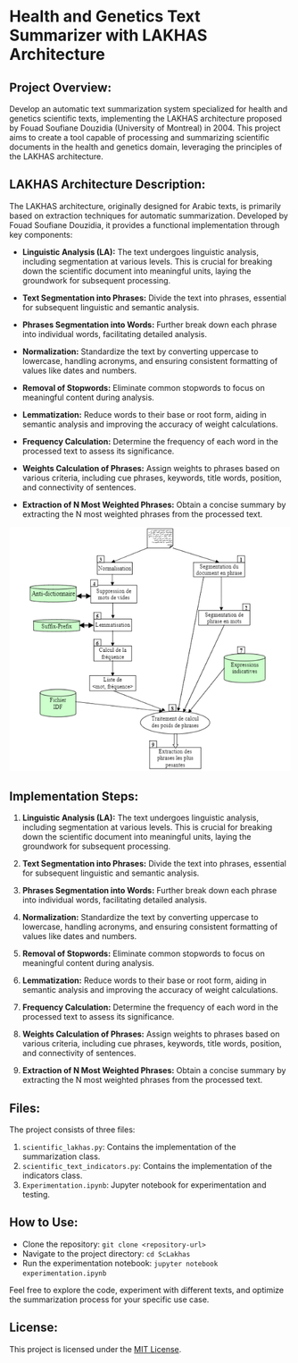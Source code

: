 # Health and Genetics Text Summarizer with LAKHAS Architecture

## Project Overview:

Develop an automatic text summarization system specialized for health and genetics scientific texts, implementing the LAKHAS architecture proposed by Fouad Soufiane Douzidia (University of Montreal) in 2004. This project aims to create a tool capable of processing and summarizing scientific documents in the health and genetics domain, leveraging the principles of the LAKHAS architecture.

## LAKHAS Architecture Description:

The LAKHAS architecture, originally designed for Arabic texts, is primarily based on extraction techniques for automatic summarization. Developed by Fouad Soufiane Douzidia, it provides a functional implementation through key components:

- **Linguistic Analysis (LA):** The text undergoes linguistic analysis, including segmentation at various levels. This is crucial for breaking down the scientific document into meaningful units, laying the groundwork for subsequent processing.

- **Text Segmentation into Phrases:** Divide the text into phrases, essential for subsequent linguistic and semantic analysis.

- **Phrases Segmentation into Words:** Further break down each phrase into individual words, facilitating detailed analysis.

- **Normalization:** Standardize the text by converting uppercase to lowercase, handling acronyms, and ensuring consistent formatting of values like dates and numbers.

- **Removal of Stopwords:** Eliminate common stopwords to focus on meaningful content during analysis.

- **Lemmatization:** Reduce words to their base or root form, aiding in semantic analysis and improving the accuracy of weight calculations.

- **Frequency Calculation:** Determine the frequency of each word in the processed text to assess its significance.

- **Weights Calculation of Phrases:** Assign weights to phrases based on various criteria, including cue phrases, keywords, title words, position, and connectivity of sentences.

- **Extraction of N Most Weighted Phrases:** Obtain a concise summary by extracting the N most weighted phrases from the processed text.

![System Architecture Diagram](./LAKHAS.PNG)

## Implementation Steps:

1. **Linguistic Analysis (LA):** The text undergoes linguistic analysis, including segmentation at various levels. This is crucial for breaking down the scientific document into meaningful units, laying the groundwork for subsequent processing.

2. **Text Segmentation into Phrases:** Divide the text into phrases, essential for subsequent linguistic and semantic analysis.

3. **Phrases Segmentation into Words:** Further break down each phrase into individual words, facilitating detailed analysis.

4. **Normalization:** Standardize the text by converting uppercase to lowercase, handling acronyms, and ensuring consistent formatting of values like dates and numbers.

5. **Removal of Stopwords:** Eliminate common stopwords to focus on meaningful content during analysis.

6. **Lemmatization:** Reduce words to their base or root form, aiding in semantic analysis and improving the accuracy of weight calculations.

7. **Frequency Calculation:** Determine the frequency of each word in the processed text to assess its significance.

8. **Weights Calculation of Phrases:** Assign weights to phrases based on various criteria, including cue phrases, keywords, title words, position, and connectivity of sentences.

9. **Extraction of N Most Weighted Phrases:** Obtain a concise summary by extracting the N most weighted phrases from the processed text.

## Files:

The project consists of three files:
1. `scientific_lakhas.py`: Contains the implementation of the summarization class.
2. `scientific_text_indicators.py`: Contains the implementation of the indicators class.
3. `Experimentation.ipynb`: Jupyter notebook for experimentation and testing.

## How to Use:

- Clone the repository: `git clone <repository-url>`
- Navigate to the project directory: `cd ScLakhas`
- Run the experimentation notebook: `jupyter notebook experimentation.ipynb`

Feel free to explore the code, experiment with different texts, and optimize the summarization process for your specific use case.

## License:

This project is licensed under the [MIT License](./LICENSE).
